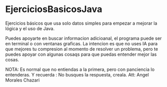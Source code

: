 # EjerciciosBasicosJava
Ejercicios básicos que usa solo datos simples para empezar a mejorar la lógica y el uso de Java.

Puedes apoyarte en buscar informacion adicioanal, el programa puede ser en terminal o con ventanas graficas.
La intencion es que no uses IA para que mejores tu compresion al momento de resolver un problema, pero te puedes apoyar con algunas cosaqs para 
que puedas entender mejor las cosas.

NOTA: Es normal que no entiendas a la primera, pero con panciencia lo entenderas. Y recuerda : No busques la respuesta, creala.
Att: Angel Morales Chazari
